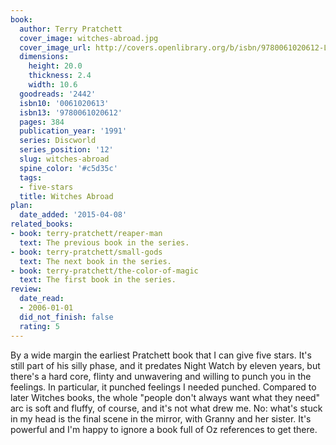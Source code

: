 ```yaml
---
book:
  author: Terry Pratchett
  cover_image: witches-abroad.jpg
  cover_image_url: http://covers.openlibrary.org/b/isbn/9780061020612-L.jpg
  dimensions:
    height: 20.0
    thickness: 2.4
    width: 10.6
  goodreads: '2442'
  isbn10: '0061020613'
  isbn13: '9780061020612'
  pages: 384
  publication_year: '1991'
  series: Discworld
  series_position: '12'
  slug: witches-abroad
  spine_color: '#c5d35c'
  tags:
  - five-stars
  title: Witches Abroad
plan:
  date_added: '2015-04-08'
related_books:
- book: terry-pratchett/reaper-man
  text: The previous book in the series.
- book: terry-pratchett/small-gods
  text: The next book in the series.
- book: terry-pratchett/the-color-of-magic
  text: The first book in the series.
review:
  date_read:
  - 2006-01-01
  did_not_finish: false
  rating: 5
---
```

By a wide margin the earliest Pratchett book that I can give five stars. It's still part of his silly phase, and it
predates Night Watch by eleven years, but there's a hard core, flinty and unwavering and willing to punch you in the
feelings. In particular, it punched feelings I needed punched. Compared to later Witches books, the whole "people don't
always want what they need" arc is soft and fluffy, of course, and it's not what drew me. No: what's stuck in my head is
the final scene in the mirror, with Granny and her sister. It's powerful and I'm happy to ignore a book full of Oz
references to get there.
